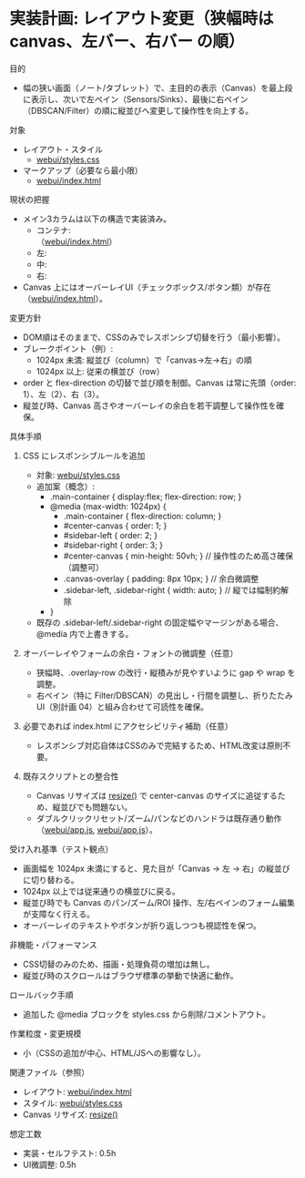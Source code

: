 # 実装計画: レイアウト変更（狭幅時は canvas、左バー、右バー の順）

目的
- 幅の狭い画面（ノート/タブレット）で、主目的の表示（Canvas）を最上段に表示し、次いで左ペイン（Sensors/Sinks）、最後に右ペイン（DBSCAN/Filter）の順に縦並びへ変更して操作性を向上する。

対象
- レイアウト・スタイル
  - [webui/styles.css](webui/styles.css)
- マークアップ（必要なら最小限）
  - [webui/index.html](webui/index.html)

現状の把握
- メイン3カラムは以下の構造で実装済み。
  - コンテナ: <div id="main-container" class="main-container">（[webui/index.html](webui/index.html)）
  - 左: <aside id="sidebar-left" class="sidebar-left">
  - 中: <main id="center-canvas" class="center-canvas">
  - 右: <aside id="sidebar-right" class="sidebar-right">
- Canvas 上にはオーバーレイUI（チェックボックス/ボタン類）が存在（[webui/index.html](webui/index.html)）。

変更方針
- DOM順はそのままで、CSSのみでレスポンシブ切替を行う（最小影響）。
- ブレークポイント（例）:
  - 1024px 未満: 縦並び（column）で「canvas→左→右」の順
  - 1024px 以上: 従来の横並び（row）
- order と flex-direction の切替で並び順を制御。Canvas は常に先頭（order: 1）、左（2）、右（3）。
- 縦並び時、Canvas 高さやオーバーレイの余白を若干調整して操作性を確保。

具体手順
1) CSS にレスポンシブルールを追加
   - 対象: [webui/styles.css](webui/styles.css)
   - 追加案（概念）:
     - .main-container { display:flex; flex-direction: row; }
     - @media (max-width: 1024px) {
       - .main-container { flex-direction: column; }
       - #center-canvas { order: 1; }
       - #sidebar-left  { order: 2; }
       - #sidebar-right { order: 3; }
       - #center-canvas { min-height: 50vh; } // 操作性のため高さ確保（調整可）
       - .canvas-overlay { padding: 8px 10px; } // 余白微調整
       - .sidebar-left, .sidebar-right { width: auto; } // 縦では幅制約解除
     - }
   - 既存の .sidebar-left/.sidebar-right の固定幅やマージンがある場合、@media 内で上書きする。

2) オーバーレイやフォームの余白・フォントの微調整（任意）
   - 狭幅時、.overlay-row の改行・縦積みが見やすいように gap や wrap を調整。
   - 右ペイン（特に Filter/DBSCAN）の見出し・行間を調整し、折りたたみUI（別計画 04）と組み合わせて可読性を確保。

3) 必要であれば index.html にアクセシビリティ補助（任意）
   - レスポンシブ対応自体はCSSのみで完結するため、HTML改変は原則不要。

4) 既存スクリプトとの整合性
   - Canvas リサイズは [resize()](webui/app.js:85) で center-canvas のサイズに追従するため、縦並びでも問題ない。
   - ダブルクリックリセット/ズーム/パンなどのハンドラは既存通り動作（[webui/app.js](webui/app.js:2055), [webui/app.js](webui/app.js:2076)）。

受け入れ基準（テスト観点）
- 画面幅を 1024px 未満にすると、見た目が「Canvas → 左 → 右」の縦並びに切り替わる。
- 1024px 以上では従来通りの横並びに戻る。
- 縦並び時でも Canvas のパン/ズーム/ROI 操作、左/右ペインのフォーム編集が支障なく行える。
- オーバーレイのテキストやボタンが折り返しつつも視認性を保つ。

非機能・パフォーマンス
- CSS切替のみのため、描画・処理負荷の増加は無し。
- 縦並び時のスクロールはブラウザ標準の挙動で快適に動作。

ロールバック手順
- 追加した @media ブロックを styles.css から削除/コメントアウト。

作業粒度・変更規模
- 小（CSSの追加が中心、HTML/JSへの影響なし）。

関連ファイル（参照）
- レイアウト: [webui/index.html](webui/index.html)
- スタイル: [webui/styles.css](webui/styles.css)
- Canvas リサイズ: [resize()](webui/app.js:85)

想定工数
- 実装・セルフテスト: 0.5h
- UI微調整: 0.5h